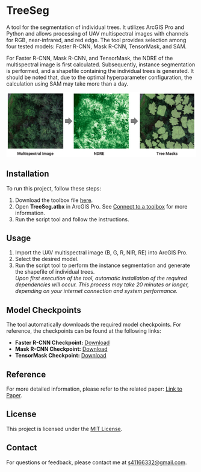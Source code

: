 # TreeSeg

A tool for the segmentation of individual trees. It utilizes ArcGIS Pro and Python and allows processing of UAV multispectral images with channels for RGB, near-infrared, and red edge. The tool provides selection among four tested models: Faster R-CNN, Mask R-CNN, TensorMask, and SAM.

For Faster R-CNN, Mask R-CNN, and TensorMask, the NDRE of the multispectral image is first calculated. Subsequently, instance segmentation is performed, and a shapefile containing the individual trees is generated. It should be noted that, due to the optimal hyperparameter configuration, the calculation using SAM may take more than a day.

![Tree Segmentation Example](img/example.PNG)

## Installation

To run this project, follow these steps:

1. Download the toolbox file [here](https://github.com/soenke-sp/TreeSeg/raw/main/toolbox/TreeSeg.atbx).
2. Open **TreeSeg.atbx** in ArcGIS Pro. See [Connect to a toolbox](https://pro.arcgis.com/en/pro-app/latest/help/projects/connect-to-a-toolbox.htm) for more information.
3. Run the script tool and follow the instructions.

## Usage

1. Import the UAV multispectral image (B, G, R, NIR, RE) into ArcGIS Pro.
2. Select the desired model.
3. Run the script tool to perform the instance segmentation and generate the shapefile of individual trees.  
*Upon first execution of the tool, automatic installation of the required dependencies will occur. This process may take 20 minutes or longer, depending on your internet connection and system performance.*

## Model Checkpoints
The tool automatically downloads the required model checkpoints. For reference, the checkpoints can be found at the following links:

- **Faster R-CNN Checkpoint:** [Download](https://cloud.thws.de/s/kWYdrbqdy4nWig8/download/faster_rcnn_cp.pth)
- **Mask R-CNN Checkpoint:** [Download](https://cloud.thws.de/s/3aSkti5gf9JwCmp/download/mask_rcnn_cp.pth)
- **TensorMask Checkpoint:** [Download](https://cloud.thws.de/s/7ncMw99tdRksroA/download/tensormask_cp.pth)


## Reference
For more detailed information, please refer to the related paper: [Link to Paper]().

## License

This project is licensed under the [MIT License](LICENSE).

## Contact

For questions or feedback, please contact me at [s41166332@gmail.com](mailto:s41166332@gmail.com).

